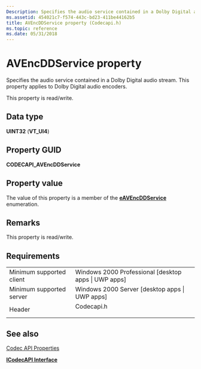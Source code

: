 ```yaml
---
Description: Specifies the audio service contained in a Dolby Digital audio stream. This property applies to Dolby Digital audio encoders.
ms.assetid: 454021c7-f574-443c-bd23-411be44162b5
title: AVEncDDService property (Codecapi.h)
ms.topic: reference
ms.date: 05/31/2018
---
```


# AVEncDDService property

Specifies the audio service contained in a Dolby Digital audio stream. This property applies to Dolby Digital audio encoders.

This property is read/write.

## Data type

**UINT32** (**VT\_UI4**)

## Property GUID

**CODECAPI\_AVEncDDService**

## Property value

The value of this property is a member of the [**eAVEncDDService**](/windows/desktop/api/codecapi/ne-codecapi-eavencddservice) enumeration.

## Remarks

This property is read/write.

## Requirements



|                                     |                                                                                       |
|-------------------------------------|---------------------------------------------------------------------------------------|
| Minimum supported client<br/> | Windows 2000 Professional \[desktop apps \| UWP apps\]<br/>                     |
| Minimum supported server<br/> | Windows 2000 Server \[desktop apps \| UWP apps\]<br/>                           |
| Header<br/>                   | <dl> <dt>Codecapi.h</dt> </dl> |



## See also

<dl> <dt>

[Codec API Properties](codec-api-properties.md)
</dt> <dt>

[**ICodecAPI Interface**](/windows/desktop/api/Strmif/nn-strmif-icodecapi)
</dt> </dl>

 

 




